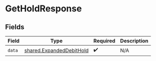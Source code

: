 # GetHoldResponse


## Fields

| Field                                                                       | Type                                                                        | Required                                                                    | Description                                                                 |
| --------------------------------------------------------------------------- | --------------------------------------------------------------------------- | --------------------------------------------------------------------------- | --------------------------------------------------------------------------- |
| `data`                                                                      | [shared.ExpandedDebitHold](../../../sdk/models/shared/expandeddebithold.md) | :heavy_check_mark:                                                          | N/A                                                                         |